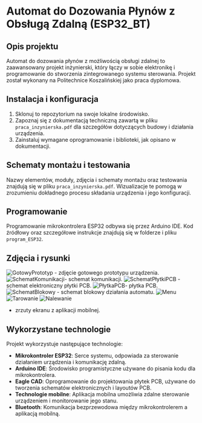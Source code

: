 # Automat do Dozowania Płynów z Obsługą Zdalną (ESP32_BT)

## Opis projektu

Automat do dozowania płynów z możliwością obsługi zdalnej to zaawansowany projekt inżynierski, który łączy w sobie elektronikę i programowanie do stworzenia zintegrowanego systemu sterowania. Projekt został wykonany na Politechnice Koszalińskiej jako praca dyplomowa.

## Instalacja i konfiguracja

1. Sklonuj to repozytorium na swoje lokalne środowisko.
2. Zapoznaj się z dokumentacją techniczną zawartą w pliku `praca_inzynierska.pdf` dla szczegółów dotyczących budowy i działania urządzenia.
3. Zainstaluj wymagane oprogramowanie i biblioteki, jak opisano w dokumentacji.

## Schematy montażu i testowania

Nazwy elementów, moduły, zdjęcia i schematy montażu oraz testowania znajdują się w pliku `praca_inzynierska.pdf`. Wizualizacje te pomogą w zrozumieniu dokładnego procesu składania urządzenia i jego konfiguracji.

## Programowanie

Programowanie mikrokontrolera ESP32 odbywa się przez Arduino IDE. Kod źródłowy oraz szczegółowe instrukcje znajdują się w folderze i pliku `program_ESP32`.

## Zdjęcia i rysunki

 ![GotowyPrototyp](https://github.com/JozefWR/Automat-Do-Dozowania-Plyn-w-ESP32/assets/166382259/6b82a3e5-8fb9-43f4-ae07-17cd6abe718a) - zdjęcie gotowego prototypu urządzenia.
 ![SchematKomunikacji](https://github.com/JozefWR/Automat-Do-Dozowania-Plyn-w-ESP32/assets/166382259/98823d01-63ec-4637-b4b8-d46273226565)- schemat komunikacji.
 ![SchematPłytkiPCB](https://github.com/JozefWR/Automat-Do-Dozowania-Plyn-w-ESP32/assets/166382259/238f7fb2-c309-472e-9536-75cad8c688bf) - schemat elektroniczny płytki PCB.
 ![PłytkaPCB](https://github.com/JozefWR/Automat-Do-Dozowania-Plyn-w-ESP32/assets/166382259/aa223550-1295-42a3-861d-f1353d052397)- płytka PCB.
 ![SchematBlokowy](https://github.com/JozefWR/Automat-Do-Dozowania-Plyn-w-ESP32/assets/166382259/193d79a3-77b1-46d5-925e-b85749bd6f50) - schemat blokowy działania automatu.
 ![Menu](https://github.com/JozefWR/Automat-Do-Dozowania-Plyn-w-ESP32/assets/166382259/1ad8b6f9-afa7-42f7-b0db-a9129df20a21)
  ![Tarowanie](https://github.com/JozefWR/Automat-Do-Dozowania-Plyn-w-ESP32/assets/166382259/efe83c0e-f424-4523-b27d-a2d8f1781ea5)
  ![Nalewanie](https://github.com/JozefWR/Automat-Do-Dozowania-Plyn-w-ESP32/assets/166382259/ff76bfb1-848b-4e31-8148-5cf0905ada01)
- zrzuty ekranu z aplikacji mobilnej.

## Wykorzystane technologie

Projekt wykorzystuje następujące technologie:
- **Mikrokontroler ESP32**: Serce systemu, odpowiada za sterowanie działaniem urządzenia i komunikację zdalną.
- **Arduino IDE**: Środowisko programistyczne używane do pisania kodu dla mikrokontrolera.
- **Eagle CAD**: Oprogramowanie do projektowania płytek PCB, używane do tworzenia schematów elektronicznych i layoutów PCB.
- **Technologie mobilne**: Aplikacja mobilna umożliwia zdalne sterowanie urządzeniem i monitorowanie jego stanu.
- **Bluetooth**: Komunikacja bezprzewodowa między mikrokontrolerem a aplikacją mobilną.

